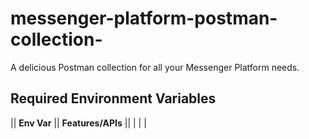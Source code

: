 # messenger-platform-postman-collection-
A delicious Postman collection for all your Messenger Platform needs.

## Required Environment Variables

|| **Env Var** || **Features/APIs** ||
| | |
